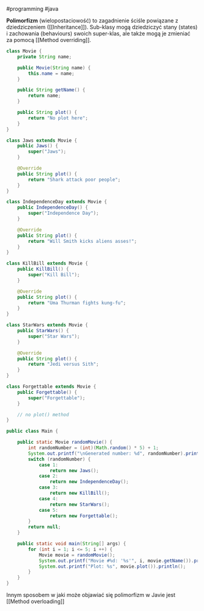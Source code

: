#programming #java 

**Polimorfizm** (wielopostaciowość) to zagadnienie ściśle powiązane z dziedziczeniem ([[Inheritance]]). Sub-klasy mogą dziedziczyć stany (states) i zachowania (behaviours) swoich super-klas, ale także mogą je zmieniać za pomocą [[Method overriding]].

```java
class Movie {
    private String name;

    public Movie(String name) {
        this.name = name;
    }

    public String getName() {
        return name;
    }

    public String plot() {
        return "No plot here";
    }
}

class Jaws extends Movie {
    public Jaws() {
        super("Jaws");
    }

    @Override
    public String plot() {
        return "Shark attack poor people";
    }
}

class IndependenceDay extends Movie {
    public IndependenceDay() {
        super("Independence Day");
    }

    @Override
    public String plot() {
        return "Will Smith kicks aliens asses!";
    }
}

class KillBill extends Movie {
    public KillBill() {
        super("Kill Bill");
    }

    @Override
    public String plot() {
        return "Uma Thurman fights kung-fu";
    }
}

class StarWars extends Movie {
    public StarWars() {
        super("Star Wars");
    }

    @Override
    public String plot() {
        return "Jedi versus Sith";
    }
}

class Forgettable extends Movie {
    public Forgettable() {
        super("Forgettable");
    }

    // no plot() method
}

public class Main {

    public static Movie randomMovie() {
        int randomNumber = (int)(Math.random() * 5) + 1;
        System.out.printf("\nGenerated number: %d", randomNumber).println();
        switch (randomNumber) {
            case 1:
                return new Jaws();
            case 2:
                return new IndependenceDay();
            case 3:
                return new KillBill();
            case 4:
                return new StarWars();
            case 5:
                return new Forgettable();
        }
        return null;
    }

    public static void main(String[] args) {
        for (int i = 1; i <= 5; i ++) {
            Movie movie = randomMovie();
            System.out.printf("Movie #%d: '%s'", i, movie.getName()).println();
            System.out.printf("Plot: %s", movie.plot()).println();
        }
    }
}
```

Innym sposobem w jaki może objawiać się polimorfizm w Javie jest [[Method overloading]]